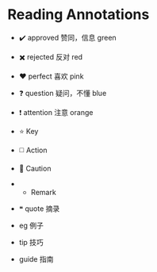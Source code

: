 # Reading Annotations

- ✔️ approved 赞同，信息 green
- ✖️ rejected 反对 red
- ❤️ perfect 喜欢 pink
- ❓ question 疑问，不懂 blue
- ❗️ attention 注意 orange
- ⭐️ Key
- ◻️ Action
- 🔺 Caution
- * Remark


- ❝ quote 摘录
- eg 例子
- tip 技巧
- guide 指南

